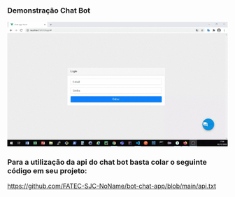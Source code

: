 ### Demonstração Chat Bot



![Chat bot](https://github.com/FATEC-SJC-NoName/front-chat-app/blob/master/ChatBot.gif)


### Para a utilização da api do chat bot basta colar o seguinte código em seu projeto:

https://github.com/FATEC-SJC-NoName/bot-chat-app/blob/main/api.txt
